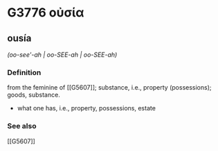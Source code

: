 # G3776 οὐσία

## ousía

_(oo-see'-ah | oo-SEE-ah | oo-SEE-ah)_

### Definition

from the feminine of [[G5607]]; substance, i.e., property (possessions); goods, substance.

- what one has, i.e., property, possessions, estate

### See also

[[G5607]]

